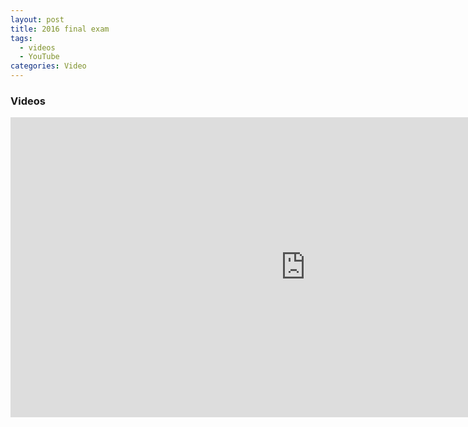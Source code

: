 ```yaml
---
layout: post
title: 2016 final exam
tags: 
  - videos
  - YouTube
categories: Video
---
```


### Videos

<iframe width="943" height="480" src="https://www.youtube.com/embed/mip5FxtZy_c" frameborder="0" allow="accelerometer; autoplay; encrypted-media; gyroscope; picture-in-picture" allowfullscreen></iframe>
